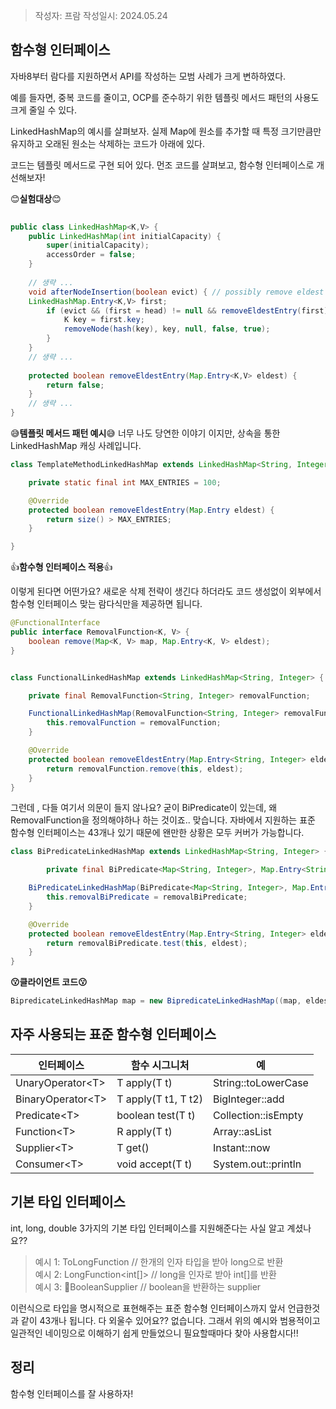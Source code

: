 > 작성자: 프람
> 작성일시: 2024.05.24

## 함수형 인터페이스
자바8부터 람다를 지원하면서 API를 작성하는 모범 사례가 크게 변하하였다.

예를 들자면, 중복 코드를 줄이고, OCP를 준수하기 위한 템플릿 메서드 패턴의 사용도 크게 줄일 수 있다.


LinkedHashMap의 예시를 살펴보자.
실제 Map에 원소를 추가할 때 특정 크기만큼만 유지하고 오래된 원소는 삭제하는 코드가 아래에 있다. 

코드는 템플릿 메서드로 구현 되어 있다.
먼조 코드를 살펴보고,  함수형 인터페이스로 개선해보자! 


😊**실험대상**😊
```java
  
public class LinkedHashMap<K,V> {
	public LinkedHashMap(int initialCapacity) {  
	    super(initialCapacity);  
	    accessOrder = false;  
	}
	
	// 생략 ...
	void afterNodeInsertion(boolean evict) { // possibly remove eldest  
    LinkedHashMap.Entry<K,V> first;  
	    if (evict && (first = head) != null && removeEldestEntry(first)) {  
	        K key = first.key;  
	        removeNode(hash(key), key, null, false, true);  
	    }  
	}
	// 생략 ... 
  
	protected boolean removeEldestEntry(Map.Entry<K,V> eldest) {  
	    return false;  
	}
	// 생략 ... 
}
```

😅**템플릿 메서드 패턴 예시**😅
너무 나도 당연한 이야기 이지만, 상속을 통한 LinkedHashMap 캐싱 사례입니다.

```java
class TemplateMethodLinkedHashMap extends LinkedHashMap<String, Integer> {

	private static final int MAX_ENTRIES = 100;

	@Override
	protected boolean removeEldestEntry(Map.Entry eldest) {
		return size() > MAX_ENTRIES;
	}

}
```

👍**함수형 인터페이스 적용**👍

이렇게 된다면 어떤가요? 새로운 삭제 전략이 생긴다 하더라도 코드 생성없이 외부에서 함수형 인터페이스 맞는 람다식만을 제공하면 됩니다.

```java
@FunctionalInterface
public interface RemovalFunction<K, V> {
    boolean remove(Map<K, V> map, Map.Entry<K, V> eldest);
}


class FunctionalLinkedHashMap extends LinkedHashMap<String, Integer> {

    private final RemovalFunction<String, Integer> removalFunction;

    FunctionalLinkedHashMap(RemovalFunction<String, Integer> removalFunction) {
        this.removalFunction = removalFunction;
    }

    @Override
    protected boolean removeEldestEntry(Map.Entry<String, Integer> eldest) {
        return removalFunction.remove(this, eldest);
    }
}
```

그런데 , 다들 여기서 의문이 들지 않나요? 굳이 BiPredicate이 있는데, 왜 RemovalFunction을 정의해야하나 하는 것이죠.. 맞습니다. 자바에서 지원하는 표준 함수형 인터페이스는 43개나 있기 때문에 왠만한 상황은 모두 커버가 가능합니다.

```java
class BiPredicateLinkedHashMap extends LinkedHashMap<String, Integer> {

	    private final BiPredicate<Map<String, Integer>, Map.Entry<String, Integer>> removalBiPredicate;

    BiPredicateLinkedHashMap(BiPredicate<Map<String, Integer>, Map.Entry<String, Integer>> removalBiPredicate) {
        this.removalBiPredicate = removalBiPredicate;
    }

    @Override
    protected boolean removeEldestEntry(Map.Entry<String, Integer> eldest) {
        return removalBiPredicate.test(this, eldest);
    }
}
```

**😗클라이언트 코드😗**
```java
BipredicateLinkedHashMap map = new BipredicateLinkedHashMap((map, eldest) -> map.size > 100); 
```
## 자주 사용되는 표준 함수형 인터페이스

| 인터페이스              | 함수 시그니처             | 예                   |
| ------------------ | ------------------- | ------------------- |
| UnaryOperator\<T>  | T apply(T t)        | String::toLowerCase |
| BinaryOperator\<T> | T apply(T t1, T t2) | BigInteger::add     |
| Predicate\<T>      | boolean test(T t)   | Collection::isEmpty |
| Function\<T>       | R apply(T t)        | Array::asList       |
| Supplier\<T>       | T get()             | Instant::now        |
| Consumer\<T>       | void accept(T t)    | System.out::println |
## 기본 타입 인터페이스
int, long, double 3가지의 기본 타입 인터페이스를 지원해준다는 사실 알고 계셨나요??

> 예시 1: ToLongFunction // 한개의 인자 타입을 받아 long으로 반환 <br/>
> 예시 2: LongFunction\<int[]> // long을 인자로 받아 int[]를 반환 <br/>
> 예시 3: BooleanSupplier // boolean을 반환하는 supplier <br/>

이런식으로 타입을 명시적으로 표현해주는 표준 함수형 인터페이스까지 앞서 언급한것과 같이 
43개나 됩니다. 다 외울수 있어요?? 없습니다. 그래서 위의 예시와 범용적이고 일관적인 네이밍으로 이해하기 쉽게 만들었으니 필요할때마다 찾아 사용합시다!!

## 정리
함수형 인터페이스를 잘 사용하자!
